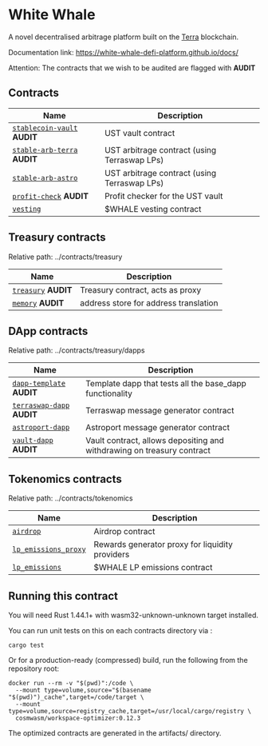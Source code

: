 # White Whale

A novel decentralised arbitrage platform built on the [Terra](https://terra.money) blockchain.

Documentation link: https://white-whale-defi-platform.github.io/docs/

Attention:
The contracts that we wish to be audited are flagged with **AUDIT**

## Contracts

| Name                                                       | Description                                  |
| ---------------------------------------------------------- | -------------------------------------------- |
| [`stablecoin-vault`](contracts/stablecoin-vault) **AUDIT**          | UST vault contract                           |
| [`stable-arb-terra`](contracts/stable-arb-terra) **AUDIT**          | UST arbitrage contract (using Terraswap LPs) |
| [`stable-arb-astro`](contracts/stable-arb-astro)           | UST arbitrage contract (using Terraswap LPs) |
| [`profit-check`](contracts/profit-check)         **AUDIT**          | Profit checker for the UST vault             |
| [`vesting`](contracts/vesting)                             | $WHALE vesting contract                      |

## Treasury contracts

Relative path: ../contracts/treasury

| Name                                                       | Description                                      |
| ---------------------------------------------------------- | ------------------------------------------------ |
| [`treasury`](contracts/treasury/treasury)       **AUDIT**           | Treasury contract, acts as proxy                 |
| [`memory`](contracts/treasury/memory)   **AUDIT**  | address store for address translation             |

## DApp contracts

Relative path: ../contracts/treasury/dapps

| Name                                                       | Description                                      |
| ---------------------------------------------------------- | ------------------------------------------------ |
| [`dapp-template`](contracts/treasury/dapps/dapp-template)  **AUDIT**   | Template dapp that tests all the base_dapp functionality           |
| [`terraswap-dapp`](contracts/treasury/dapps/terraswap)  **AUDIT**   | Terraswap message generator contract             |
| [`astroport-dapp`](contracts/treasury/dapps/astroport)     | Astroport message generator contract             |
| [`vault-dapp`](contracts/treasury/dapps/vault)   **AUDIT**  | Vault contract, allows depositing and withdrawing on treasury contract             |


## Tokenomics contracts

Relative path: ../contracts/tokenomics

| Name                                                           | Description                                      |
| -------------------------------------------------------------- | ------------------------------------------------ |
| [`airdrop`](contracts/tokenomics/airdrop)                      | Airdrop contract                                 |
| [`lp_emissions_proxy`](contracts/tokenomics/lp_emissions_proxy)| Rewards generator proxy for liquidity providers  |
| [`lp_emissions`](contracts/tokenomics/lp_emissions)            | $WHALE LP emissions contract                     |

## Running this contract

You will need Rust 1.44.1+ with wasm32-unknown-unknown target installed.

You can run unit tests on this on each contracts directory via :

```
cargo test
```

Or for a production-ready (compressed) build, run the following from the repository root:

```
docker run --rm -v "$(pwd)":/code \
  --mount type=volume,source="$(basename "$(pwd)")_cache",target=/code/target \
  --mount type=volume,source=registry_cache,target=/usr/local/cargo/registry \
  cosmwasm/workspace-optimizer:0.12.3
```

The optimized contracts are generated in the artifacts/ directory.
